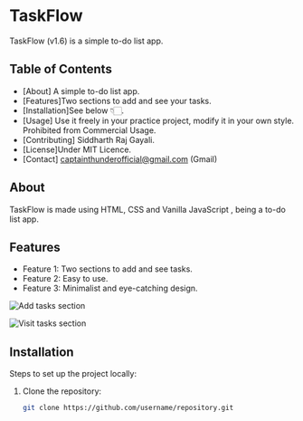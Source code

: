 # TaskFlow

TaskFlow (v1.6) is a simple to-do list app.

## Table of Contents
- [About] A simple to-do list app.
- [Features]Two sections to add and see your tasks.
- [Installation]See below 👇🏻.
- [Usage] Use it freely in your practice project, modify it in your own style. Prohibited from Commercial Usage.
- [Contributing] Siddharth Raj Gayali.
- [License]Under MIT Licence.
- [Contact] captainthunderofficial@gmail.com (Gmail)

## About
TaskFlow is made using HTML, CSS and Vanilla JavaScript , being a to-do list app.

## Features
- Feature 1: Two sections to add and see tasks.
- Feature 2: Easy to use.
- Feature 3: Minimalist and eye-catching design.

![Add tasks section](https://i.ibb.co/d6YcqGF/Screenshot-2024-12-14-10-46-20-42-f9a7afa717ced9e1fc9be9833291031a.jpg)

![Visit tasks section](https://i.ibb.co/8cHkFBM/Screenshot-2024-12-14-10-46-27-13-f9a7afa717ced9e1fc9be9833291031a.jpg)

## Installation
Steps to set up the project locally:
1. Clone the repository:
   ```bash
   git clone https://github.com/username/repository.git